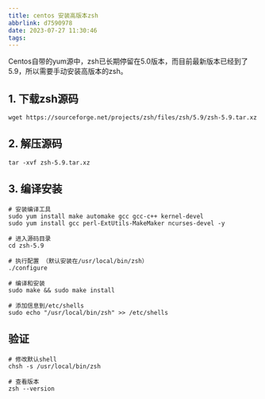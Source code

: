 ```yaml
---
title: centos 安装高版本zsh
abbrlink: d7590978
date: 2023-07-27 11:30:46
tags:
---
```

Centos自带的yum源中，zsh已长期停留在5.0版本，而目前最新版本已经到了5.9，所以需要手动安装高版本的zsh。

## 1. 下载zsh源码
```
wget https://sourceforge.net/projects/zsh/files/zsh/5.9/zsh-5.9.tar.xz
```

## 2. 解压源码
```
tar -xvf zsh-5.9.tar.xz
```

## 3. 编译安装
```
# 安装编译工具
sudo yum install make automake gcc gcc-c++ kernel-devel
sudo yum install gcc perl-ExtUtils-MakeMaker ncurses-devel -y

# 进入源码目录
cd zsh-5.9

# 执行配置 （默认安装在/usr/local/bin/zsh）
./configure

# 编译和安装
sudo make && sudo make install

# 添加信息到/etc/shells
sudo echo "/usr/local/bin/zsh" >> /etc/shells
```

## 验证
```
# 修改默认shell
chsh -s /usr/local/bin/zsh

# 查看版本
zsh --version
```